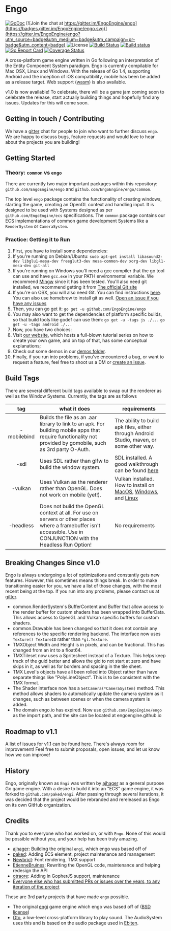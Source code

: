 # Engo
[![GoDoc](https://godoc.org/github.com/EngoEngine/engo?status.svg)](https://godoc.org/github.com/EngoEngine/engo)
[![Join the chat at https://gitter.im/EngoEngine/engo](https://badges.gitter.im/EngoEngine/engo.svg)](https://gitter.im/EngoEngine/engo?utm_source=badge&utm_medium=badge&utm_campaign=pr-badge&utm_content=badge) ![License](https://img.shields.io/badge/License-MIT-blue.svg)
[![Build Status](https://travis-ci.org/EngoEngine/engo.svg?branch=master)](https://travis-ci.org/EngoEngine/engo)
[![Build status](https://ci.appveyor.com/api/projects/status/019qc8hncmhnje83?svg=true)](https://ci.appveyor.com/project/otraore/engo)
[![Go Report Card](https://goreportcard.com/badge/github.com/EngoEngine/engo)](https://goreportcard.com/report/github.com/EngoEngine/engo)
[![Coverage Status](https://coveralls.io/repos/github/EngoEngine/engo/badge.svg?branch=master)](https://coveralls.io/github/EngoEngine/engo?branch=master)

A cross-platform game engine written in Go following an interpretation of the Entity Component System paradigm. Engo is
currently compilable for Mac OSX, Linux and Windows. With the release of Go 1.4, supporting Android and the inception of
iOS compatibility, mobile has been be added as a release target. Web support
([wasm](https://github.com/golang/go/wiki/WebAssembly)) is also available.

v1.0 is now available! To celebrate, there will be a game jam coming soon to celebrate the release, start actually
building things and hopefully find any issues. Updates for this will come soon.

## Getting in touch / Contributing

We have a [gitter](https://gitter.im/EngoEngine/engo) chat for people to join who want to further discuss `engo`. We are happy to discuss bugs, feature requests and would love to hear about the projects you are building!

## Getting Started

### Theory: `common` vs `engo`

There are currently two major important packages within this repository: `github.com/EngoEngine/engo` and `github.com/EngoEngine/engo/common`.

The top level `engo` package contains the functionality of creating windows, starting the game, creating an OpenGL
context and handling input. It is designed to be used with Systems designed as per `github.com/EngoEngine/ecs` specifications.
The `common` package contains our ECS implementations of common game development Systems like a  `RenderSystem` or
`CameraSystem`.

### Practice: Getting it to Run

1. First, you have to install some dependencies:
  1. If you're running on Debian/Ubuntu:
    `sudo apt-get install libasound2-dev libglu1-mesa-dev freeglut3-dev mesa-common-dev xorg-dev libgl1-mesa-dev git-all`
  2. If you're running on Windows you'll need a gcc compiler that the go tool can use and have `gcc.exe` in your PATH environmental variable. We recommend [Mingw](http://mingw-w64.org/doku.php/start) since it has been tested. You'll also need git installed, we recommend getting it from [The official Git site](http://git-scm.com/download/win)
  3. If you're on OSX, you will also need Git. You can find instructions [here](https://git-scm.com/book/en/v2/Getting-Started-Installing-Git#Installing-on-Mac). You can also use homebrew to install git as well. [Open an issue if you have any issues](https://github.com/EngoEngine/engo/issues/new)
2. Then, you can go get it:
`go get -u github.com/EngoEngine/engo`
  1. You may also want to get the dependencies of platform specific builds, so that build tools like godef can use them:
  `go get -u -tags js ./...`
  `go get -u -tags android ./...`
3. Now, you have two choices:
  1. Visit [our website](https://engoengine.github.io/), which hosts a full-blown tutorial series on how to create your own game, and on top of that, has some conceptual explanations;
  2. Check out some demos in our [demos folder](https://github.com/EngoEngine/engo/tree/master/demos).
4. Finally, if you run into problems, if you've encountered a bug, or want to request a feature, feel free to shoot
us a DM or [create an issue](https://github.com/EngoEngine/engo/issues/new).

## Build Tags
There are several different build tags available to swap out the renderer as well as
the Window Systems. Currently, the tags are as follows

| tag | what it does | requirements |
|:---:|---|---|
| -mobilebind | Builds the file as an .aar library to link to an apk. For building mobile apps that require functionality not provided by gomobile, such as 3rd party O-Auth. | The ability to build apk files, either through Android Studio, maven, or some other way. |
| -sdl | Uses SDL rather than glfw to build the window system. | SDL installed. A good walkthrough can be found [here](https://github.com/veandco/go-sdl2#installation) |
| -vulkan | Uses Vulkan as the renderer rather than OpenGL. Does not work on mobile (yet!). | Vulkan installed. How to install on [MacOS](https://github.com/KhronosGroup/MoltenVK#building-from-the-command-line), [Windows](https://vulkan.lunarg.com/doc/view/1.1.121.2/windows/getting_started.html), and [Linux](https://vulkan.lunarg.com/doc/view/1.1.114.0/linux/getting_started.html) |
| -headless | Does not build the OpenGL context at all. For use on servers or other places where a framebuffer isn't accessible. Use in CONJUNCTION with the Headless Run Option! | No requirements |

## Breaking Changes Since v1.0
Engo is always undergoing a lot of optimizations and constantly gets new features. However, this sometimes means things break. In order to make transitioning easier for you,
we have a list of those changes, with the most recent being at the top. If you run into any problems, please contact us at [gitter](https://gitter.im/EngoEngine/engo).

* common.RenderSystem's BufferContent and Buffer that allow access to the render buffer for custom shaders has been
wrapped into BufferData. This allows access to OpenGL and Vulkan specific buffers for custom shaders.
* common.Drawable has been changed so that it does not contain any references to the specific renderiing backend.
The interface now uses `Texture() TextureID` rather than `*gl.Texture`.
* TMXObject Width and Height is in pixels, and can be fractional. This has changed from an int to a float64.
* TMXTileset now uses a Spritesheet instead of a Texture. This helps keep track of the guid better and allows the gid to not start at zero and have skips in it, as well as for borders and spacing in the tile sheet.
* TMX Level's objects have all been rolled into Object rather than have separate things like "PolyLineObject". This is to be
consistent with the TMX format.
* The Shader interface now has a `SetCamera(*CameraSystem)` method. This method allows shaders to automatically update the camera system as it changes, such as between scenes or when the camera system is added.
* The domain engo.io has expired. Now use `github.com/EngoEngine/engo` as the import path, and the site can be located at
engoengine.github.io

## Roadmap to v1.1
A list of issues for v1.1 can be found [here](https://github.com/EngoEngine/engo/issues/552). There's always room
for improvement! Feel free to submit proposals, open issues, and let us know how we can improve!

## History

Engo, originally known as `Engi` was written by [ajhager](https://github.com/ajhager) as a general purpose Go game engine. With a desire to build it into an "ECS" game engine, it was forked to `github.com/paked/engi`. After passing through several iterations, it was decided that the project would be rebranded and rereleased as Engo on its own GitHub organization.

## Credits

Thank you to everyone who has worked on, or with `Engo`. None of this would be possible without you, and your help has been truly amazing.

- [ajhager](https://github.com/ajhager): Building the original `engi`, which engo was based off of
- [paked](https://github.com/paked): Adding ECS element, project maintenance and management
- [Newbrict](https://github.com/Newbrict): Font rendering, TMX support
- [EtienneBruines](https://github.com/EtienneBruines): Rewriting the OpenGL code, maintenance and helping redesign the API
- [otraore](https://github.com/otraore): Adding in GopherJS support, maintenance
- [Everyone else who has submitted PRs or issues over the years, to any iteration of the project](https://github.com/EngoEngine/engo/graphs/contributors)

These are 3rd party projects that have made `engo` possible.
- The original [engi](https://github.com/ajhager/engi) game engine which engo was based off of ([BSD license](https://github.com/ajhager/engi/blob/master/LICENSE))
- [Oto](https://github.com/hajimehoshi/oto), a low-level cross-platform library to play sound. The AudioSystem uses this and is based on
the audio package used in [Ebiten](https://github.com/hajimehoshi/ebiten).
